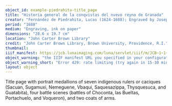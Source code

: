 ```yaml
---
object_id: example-piedrahita-title_page
title: "Historia general de la conqvistas del nvevo reyno de Granada"
creator: "Fernández de Piedrahita, Lucas (1624-1688); Engraved by Joseph Mulder"
period: "1688"
medium: "Engraving, ink on paper"
dimensions: "28.6 x 19.7 cm"
location: "John Carter Brown Library"
credit: "John Carter Brown Library, Brown University, Providence, R.I."
thumbnail: 
iiif_manifest: https://jcb.lunaimaging.com/luna/servlet/iiif/m/JCB~1~1~278~100020/manifest
object_warning: "the IIIF manifest URL you specified in your configuration CSV or Google Sheet could not be accessed (error 429). Error 429 means "Too Many Requests": the IIIF server is rate-limiting your site because you've been requesting this manifest too many times during development/testing, so their server is temporarily blocking your requests. This will likely resolve itself in 15-30 minutes. Try rebuilding your site later – the issue will likely go away."
object_warning_short: "Error 429: rate limiting (try again in 15-30 minutes)"
layout: object
---
```


Title page with portrait medallions of seven indigenous rulers or caciques (Sacuan, Sugamuxi, Nemeguene, Vbaqui, Saquesazippa, Thysquesuca, and Guatabita), four battle scenes (battles of Choconta, las Bueltas, Portachuelo, and Voqueron), and two coats of arms.
